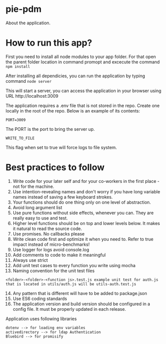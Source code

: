 # pie-pdm
About the application.

# How to run this app?
First you need to install all node modules to your app folder. For that open the parent folder location in command promopt and excecute the command ``` npm install```

After installing all dependicies, you can run the application by typing command ```node server```

This will start a server, you can access the application in your browser using URL http://localhost:3009

The application requires a .env file that is not stored in the repo. Create one locally in the root of the repo. Below is an example of its contents:

```
PORT=3009
```
The PORT is the port to bring the server up.

```
WRITE_TO_FILE
```
This flag when set to true will force logs to file system.

# Best practices to follow

1. Write code for your later self and for your co-workers in the first place - not for the machine.
2. Use intention-revealing names and don't worry if you have long variable names instead of saving a few keyboard strokes.
3. Your functions should do one thing only on one level of abstraction.
4. Avoid long argument list
5. Use pure functions without side effects, whenever you can. They are really easy to use and test.
6. Higher level functions should be on top and lower levels below. It makes it natural to read the source code.
7. Use promises. No callbacks please
8. Write clean code first and optimize it when you need to. Refer to true impact instead of micro-benchmarks!
9. Use logger for logs avoid console.log
10. Add comments to code to make it meaningful
11. Always use strict
12. Add unit test cases to every function you write using mocha
13. Naming convention for the unit test files
```
<folder>-<folder>-<function js>.test.js example unit test for auth.js that is located in utils/auth.js will be utils-auth.test.js
```
14. Any pattern that is different will have to be added to package.json
15. Use ES6 coding standards
16. The application version and build version should be configured in a config file. It must be properly updated in each release.

Application uses following libraries
```
dotenv --> for loading env variables
activedirectory --> for ldap Authentication
Bluebird --> for promisify
```
